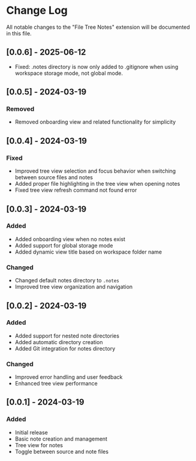 # Change Log

All notable changes to the "File Tree Notes" extension will be documented in this file.

## [0.0.6] - 2025-06-12
- Fixed: .notes directory is now only added to .gitignore when using workspace storage mode, not global mode.

## [0.0.5] - 2024-03-19

### Removed
- Removed onboarding view and related functionality for simplicity

## [0.0.4] - 2024-03-19

### Fixed
- Improved tree view selection and focus behavior when switching between source files and notes
- Added proper file highlighting in the tree view when opening notes
- Fixed tree view refresh command not found error

## [0.0.3] - 2024-03-19

### Added
- Added onboarding view when no notes exist
- Added support for global storage mode
- Added dynamic view title based on workspace folder name

### Changed
- Changed default notes directory to `.notes`
- Improved tree view organization and navigation

## [0.0.2] - 2024-03-19

### Added
- Added support for nested note directories
- Added automatic directory creation
- Added Git integration for notes directory

### Changed
- Improved error handling and user feedback
- Enhanced tree view performance

## [0.0.1] - 2024-03-19

### Added
- Initial release
- Basic note creation and management
- Tree view for notes
- Toggle between source and note files